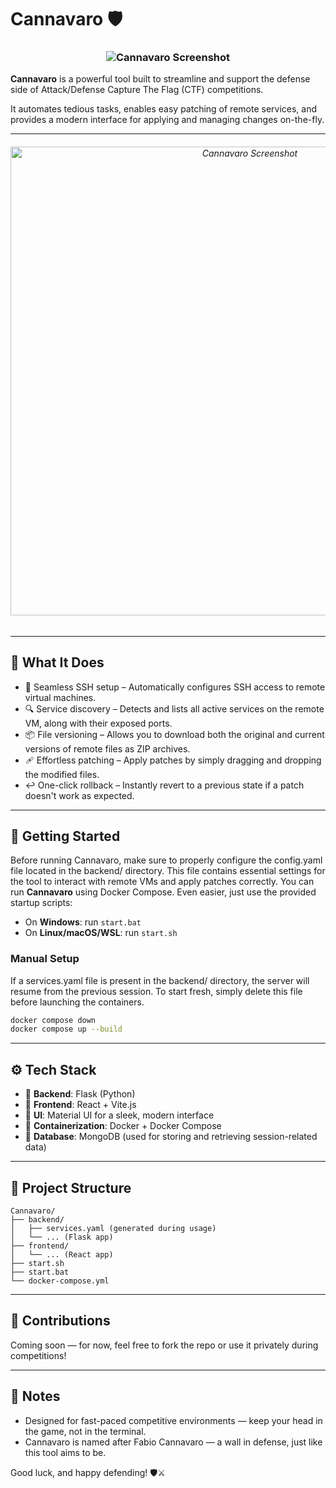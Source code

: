 # Cannavaro 🛡️

<h3 align="center">
  <img src="https://github.com/user-attachments/assets/fb32d4e0-c403-48b5-8dab-5f74b3015e21" alt="Cannavaro Screenshot" />
</h3>

**Cannavaro** is a powerful tool built to streamline and support the defense side of Attack/Defense Capture The Flag (CTF) competitions.

It automates tedious tasks, enables easy patching of remote services, and provides a modern interface for applying and managing changes on-the-fly.

---

<h6 align="center">
  <img src="https://github.com/user-attachments/assets/d5de1a65-c9ec-4758-9f0f-8c9a1a1bfd09" alt="Cannavaro Screenshot" width="750" />
</h6>

---

## 🧠 What It Does

- 🔐 Seamless SSH setup – Automatically configures SSH access to remote virtual machines.
- 🔍 Service discovery – Detects and lists all active services on the remote VM, along with their exposed ports.
- 📦 File versioning – Allows you to download both the original and current versions of remote files as ZIP archives.
- 🩹 Effortless patching – Apply patches by simply dragging and dropping the modified files.
- ↩️ One-click rollback – Instantly revert to a previous state if a patch doesn't work as expected.

---

## 🚀 Getting Started
Before running Cannavaro, make sure to properly configure the config.yaml file located in the backend/ directory.
This file contains essential settings for the tool to interact with remote VMs and apply patches correctly.
You can run **Cannavaro** using Docker Compose. Even easier, just use the provided startup scripts:

- On **Windows**: run `start.bat`
- On **Linux/macOS/WSL**: run `start.sh`

### Manual Setup

If a services.yaml file is present in the backend/ directory, the server will resume from the previous session.
To start fresh, simply delete this file before launching the containers.

```bash
docker compose down
docker compose up --build
```

---

## ⚙️ Tech Stack

- 🧠 **Backend**: Flask (Python)
- 🎨 **Frontend**: React + Vite.js
- 🧩 **UI**: Material UI for a sleek, modern interface
- 🐋 **Containerization**: Docker + Docker Compose
- 🧱 **Database**: MongoDB (used for storing and retrieving session-related data)

---

## 📁 Project Structure

```
Cannavaro/
├── backend/
│   ├── services.yaml (generated during usage)
│   └── ... (Flask app)
├── frontend/
│   └── ... (React app)
├── start.sh
├── start.bat
└── docker-compose.yml
```

---

## 🤝 Contributions

Coming soon — for now, feel free to fork the repo or use it privately during competitions!

---

## 📢 Notes

- Designed for fast-paced competitive environments — keep your head in the game, not in the terminal.
- Cannavaro is named after Fabio Cannavaro — a wall in defense, just like this tool aims to be.

Good luck, and happy defending! 🛡️⚔️

